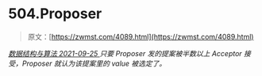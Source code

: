 <!--yml
category: 未分类
date: 0001-01-01 00:00:00
--->

# 504.Proposer

> 原文：[https://zwmst.com/4089.html](https://zwmst.com/4089.html)

   [ *数据结构与算法* ](https://zwmst.com/%e6%95%b0%e6%8d%ae%e7%bb%93%e6%9e%84%e4%b8%8e%e7%ae%97%e6%b3%95)*[ <time datetime="2021-09-26T01:20:15+08:00"> 2021-09-25 </time> ](https://zwmst.com/4089.html)  只要 Proposer 发的提案被半数以上 Acceptor 接受，Proposer 就认为该提案里的 value 被选定了。*